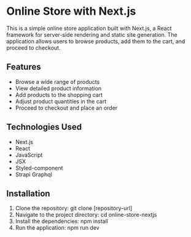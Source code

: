 # Online Store with Next.js

This is a simple online store application built with Next.js, a React framework for server-side rendering and static site generation. The application allows users to browse products, add them to the cart, and proceed to checkout.

## Features

- Browse a wide range of products
- View detailed product information
- Add products to the shopping cart
- Adjust product quantities in the cart
- Proceed to checkout and place an order

## Technologies Used

- Next.js
- React
- JavaScript
- JSX
- Styled-component
- Strapi Graphql

## Installation

1. Clone the repository: git clone [repository-url]
2. Navigate to the project directory: cd online-store-nextjs
3. Install the dependencies: npm install
4. Run the application: npm run dev


